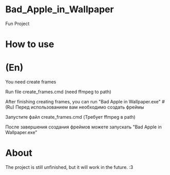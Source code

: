 # Bad_Apple_in_Wallpaper
Fun Project

# How to use
# (En)
You need create frames

Run file create_frames.cmd (need ffmpeg to path)

After finishing creating frames, you can run "Bad Apple in Wallpaper.exe"
#(Ru)
Перед использованием вам необходимо создать фреймы

Запустите файл create_frames.cmd (Требует ffmpeg в path)

После завершения создания фреймов можете запускать "Bad Apple in Wallpaper.exe"

# About
The project is still unfinished, but it will work in the future.
:3
